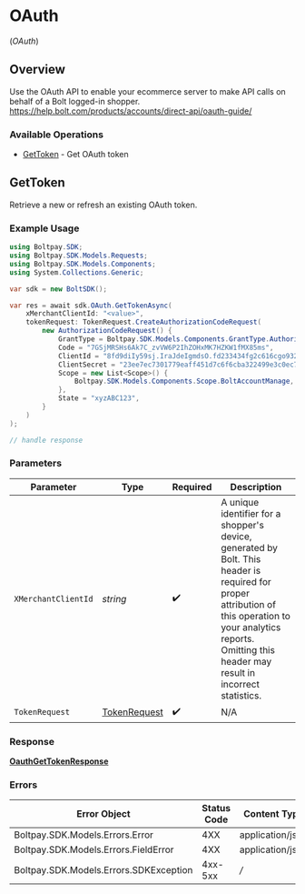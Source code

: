 # OAuth
(*OAuth*)

## Overview

Use the OAuth API to enable your ecommerce server to make API calls on behalf of a Bolt logged-in shopper.
<https://help.bolt.com/products/accounts/direct-api/oauth-guide/>

### Available Operations

* [GetToken](#gettoken) - Get OAuth token

## GetToken

Retrieve a new or refresh an existing OAuth token.

### Example Usage

```csharp
using Boltpay.SDK;
using Boltpay.SDK.Models.Requests;
using Boltpay.SDK.Models.Components;
using System.Collections.Generic;

var sdk = new BoltSDK();

var res = await sdk.OAuth.GetTokenAsync(
    xMerchantClientId: "<value>",
    tokenRequest: TokenRequest.CreateAuthorizationCodeRequest(
        new AuthorizationCodeRequest() {
            GrantType = Boltpay.SDK.Models.Components.GrantType.AuthorizationCode,
            Code = "7GSjMRSHs6Ak7C_zvVW6P2IhZOHxMK7HZKW1fMX85ms",
            ClientId = "8fd9diIy59sj.IraJdeIgmdsO.fd233434fg2c616cgo932aa6e1e4fc627a9385045gr395222a127gi93c595rg4",
            ClientSecret = "23ee7ec7301779eaff451d7c6f6cba322499e3c0ec752f800c72a8f99217e3a8",
            Scope = new List<Scope>() {
                Boltpay.SDK.Models.Components.Scope.BoltAccountManage,
            },
            State = "xyzABC123",
        }
    )
);

// handle response
```

### Parameters

| Parameter                                                                                                                                                                                                           | Type                                                                                                                                                                                                                | Required                                                                                                                                                                                                            | Description                                                                                                                                                                                                         |
| ------------------------------------------------------------------------------------------------------------------------------------------------------------------------------------------------------------------- | ------------------------------------------------------------------------------------------------------------------------------------------------------------------------------------------------------------------- | ------------------------------------------------------------------------------------------------------------------------------------------------------------------------------------------------------------------- | ------------------------------------------------------------------------------------------------------------------------------------------------------------------------------------------------------------------- |
| `XMerchantClientId`                                                                                                                                                                                                 | *string*                                                                                                                                                                                                            | :heavy_check_mark:                                                                                                                                                                                                  | A unique identifier for a shopper's device, generated by Bolt. This header is required for proper attribution of this operation to your analytics reports. Omitting this header may result in incorrect statistics. |
| `TokenRequest`                                                                                                                                                                                                      | [TokenRequest](../../Models/Components/TokenRequest.md)                                                                                                                                                             | :heavy_check_mark:                                                                                                                                                                                                  | N/A                                                                                                                                                                                                                 |

### Response

**[OauthGetTokenResponse](../../Models/Requests/OauthGetTokenResponse.md)**

### Errors

| Error Object                           | Status Code                            | Content Type                           |
| -------------------------------------- | -------------------------------------- | -------------------------------------- |
| Boltpay.SDK.Models.Errors.Error        | 4XX                                    | application/json                       |
| Boltpay.SDK.Models.Errors.FieldError   | 4XX                                    | application/json                       |
| Boltpay.SDK.Models.Errors.SDKException | 4xx-5xx                                | */*                                    |
